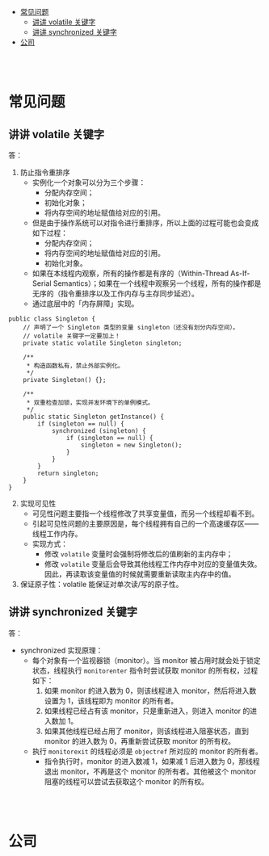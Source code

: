 - [常见问题](#常见问题)
  - [讲讲 volatile 关键字](#讲讲-volatile-关键字)
  - [讲讲 synchronized 关键字](#讲讲-synchronized-关键字)
- [公司](#公司)


</br></br>


# 常见问题
## 讲讲 volatile 关键字
答：
1. 防止指令重排序
    - 实例化一个对象可以分为三个步骤：
        - 分配内存空间；
        - 初始化对象；
        - 将内存空间的地址赋值给对应的引用。
    - 但是由于操作系统可以对指令进行重排序，所以上面的过程可能也会变成如下过程：
        - 分配内存空间；
        - 将内存空间的地址赋值给对应的引用。
        - 初始化对象。
    - 如果在本线程内观察，所有的操作都是有序的（Within-Thread As-If-Serial Semantics）；如果在一个线程中观察另一个线程，所有的操作都是无序的（指令重排序以及工作内存与主存同步延迟）。
    - 通过底层中的「内存屏障」实现。
```
public class Singleton {
    // 声明了一个 Singleton 类型的变量 singleton（还没有划分内存空间）。
    // volatile 关键字一定要加上！
    private static volatile Singleton singleton;

    /**
     * 构造函数私有，禁止外部实例化。
     */
    private Singleton() {};

    /**
     * 双重检查加锁，实现并发环境下的单例模式。
     */
    public static Singleton getInstance() {
        if (singleton == null) {
            synchronized (singleton) {
                if (singleton == null) {
                    singleton = new Singleton();
                }
            }
        }
        return singleton;
    }
}
```
2. 实现可见性
   - 可见性问题主要指一个线程修改了共享变量值，而另一个线程却看不到。
   - 引起可见性问题的主要原因是，每个线程拥有自己的一个高速缓存区——线程工作内存。
   - 实现方式：
     - 修改 `volatile` 变量时会强制将修改后的值刷新的主内存中；
     - 修改 `volatile` 变量后会导致其他线程工作内存中对应的变量值失效。因此，再读取该变量值的时候就需要重新读取主内存中的值。
3. 保证原子性：volatile 能保证对单次读/写的原子性。


## 讲讲 synchronized 关键字
答：
- synchronized 实现原理：
  - 每个对象有一个监视器锁（monitor）。当 monitor 被占用时就会处于锁定状态，线程执行 `monitorenter` 指令时尝试获取 monitor 的所有权，过程如下：
    1. 如果 monitor 的进入数为 0，则该线程进入 monitor，然后将进入数设置为 1，该线程即为 monitor 的所有者。
    2. 如果线程已经占有该 monitor，只是重新进入，则进入 monitor 的进入数加 1。
    3. 如果其他线程已经占用了 monitor，则该线程进入阻塞状态，直到 monitor 的进入数为 0，再重新尝试获取 monitor 的所有权。
  - 执行 `monitorexit` 的线程必须是 `objectref` 所对应的 monitor 的所有者。
    - 指令执行时，monitor 的进入数减 1，如果减 1 后进入数为 0，那线程退出 monitor，不再是这个 monitor 的所有者。其他被这个 monitor 阻塞的线程可以尝试去获取这个 monitor 的所有权。 



</br></br>


# 公司